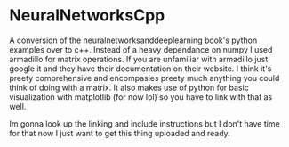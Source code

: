 # NeuralNetworksCpp
A conversion of the neuralnetworksanddeeplearning book's python examples over to c++.
Instead of a heavy dependance on numpy I used armadillo for matrix operations.
If you are unfamiliar with armadillo just google it and they have their documentation
on their website. I think it's preety comprehensive and encompasies preety much anything
you could think of doing with a matrix. It also makes use of python for basic visualization
with matplotlib (for now lol) so you have to link with that as well.

Im gonna look up the linking and include instructions but I don't have time for that now
I just want to get this thing uploaded and ready.
